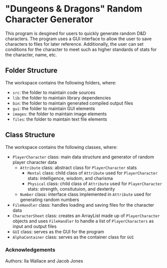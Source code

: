 # "Dungeons & Dragons" Random Character Generator
This program is desgined for users to quickly generate
random D&D characters. The program uses a GUI interface
to allow the user to save characters to files for later reference. Additionally, the user can set conditions for the character to meet such as higher standards of stats for the character, name, etc.

## Folder Structure
The workspace contains the following folders, where:

- `src`: the folder to maintain code sources
- `lib`: the folder to maintain library dependencies
- `bin`: the folder to maintain generated compiled output files
- `gui`: the folder to maintain GUI elements
- `images`: the folder to maintain image elements
- `files`: the folder to maintain text file elements

## Class Structure
The workspace contains the following classes, where:

- `PlayerCharacter` class: main data structure and generator of random player character data
  - `Attribute` class: abstract class for `PlayerCharacter` stats
    - `Mental` class: child class of `Attribute` used for `PlayerCharacter` stats: intelligence, wisdom, and charisma
    - `Physical` class: child class of `Attribute` used for `PlayerCharacter` stats: strength, consitutuion, and dexterity 
  - `Number` class: interface class implemented in `Attribute` used for generating random numbers
- `FileHandler` class: handles loading and saving files for the character data
- `CharacterSheet` class: creates an ArrayList made up of `PlayerCharacter` objects and uses `FileHandler` to handle a list of `PlayerCharacters` as input and output files
- `GUI` class: serves as the GUI for the program
- `AlphaContainer` class: serves as the container class for `GUI`

### Acknowledgements
Authors: Ila Wallace and Jacob Jones
